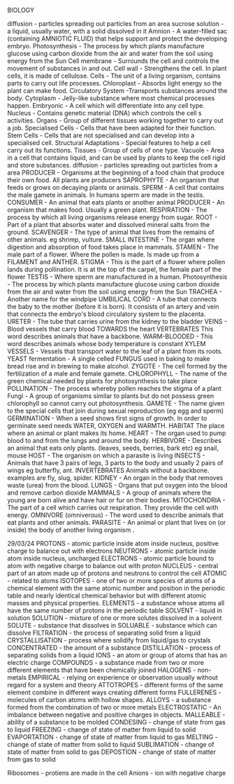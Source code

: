 BIOLOGY

diffusion - particles spreading out particles from an area
sucrose solution - a liquid, usually water, with a solid dissolved in it
Amnion - A water-filled sac (containing AMNIOTIC FLUID) that helps support and protect the developing embryo.
Photosynthesis - The process by which plants manufacture glucose using carbon dioxide from the air and water from the soil using energy from the Sun
Cell membrane - Surrounds the cell and controls the movement of substances in and out.
Cell wall - Strengthens the cell. In plant cells, it is made of cellulose.
Cells - The unit of a living organism, contains parts to carry out life processes.
Chloroplast - Absorbs light energy so the plant can make food.
Circulatory System  -Transports substances around the body.
Cytoplasm - Jelly-like substance where most chemical processes happen.
Embryonic - A cell which will differentiate into any cell type.
Nucleus - Contains genetic material (DNA) which controls the cell s activities.
Organs - Group of different tissues working together to carry out a job.
Specialised Cells - Cells that have been adapted for their function.
Stem Cells -  Cells that are not specialised and can develop into a specialised cell.
Structural Adaptations - Special features to help a cell carry out its functions.
Tissues - Group of cells of one type.
Vacuole - Area in a cell that contains liquid, and can be used by plants to keep the cell rigid and store substances.
diffusion - particles spreading out particles from a area
PRODUCER - Organisms at the beginning of a food chain that produce their own food. All plants are producers
SAPROPHYTE - An organism that feeds or grows on decaying plants or animals.
SPERM - A cell that contains the male gamete in animals. In humans sperm are made in the testis.
CONSUMER - An animal that eats plants or another animal
PRODUCER - An organism that makes food. Usually a green plant.
RESPIRATION - The process by which all living organisms release energy from sugar.
ROOT - Part of a plant that absorbs water and dissolved mineral salts from the ground.
SCAVENGER - The type of animal that lives from the remains of other animals. eg shrimp, vulture.
SMALL INTESTINE - The organ where digestion and absorption of food takes place in mammals.
STAMEN - The male part of a flower. Where the pollen is made. Is made up from a FILAMENT and ANTHER.
STIGMA - This is the part of a flower where pollen lands during pollination. It is at the top of the carpel, the female part of the flower
TESTIS - Where sperm are manufactured in a human.
Photosynthesis - The process by which plants manufacture glucose using carbon dioxide from the air and water from the soil using energy from the Sun
TRACHEA	- Another name for the windpipe
UMBILICAL CORD - A tube that connects the baby to the mother (before it is born). It consists of an artery and vein that connects the embryo's blood circulatory system to the placenta.
URETER - The tube that carries urine from the kidney to the bladder
VEINS - Blood vessels that carry blood TOWARDS the heart
VERTEBRATES	This word describes animals that have a backbone.
WARM-BLOODED - This word describes animals whose body temperature is constant
XYLEM VESSELS - Vessels that transport water to the leaf of a plant from its roots.
YEAST fermentation - A single celled FUNGUS used in baking to make bread rise and in brewing to make alcohol.
ZYGOTE - The cell formed by the fertilization of a male and female gamete.
CHLOROPHYLL	 - The name of the green chemical needed by plants for photosynthesis to take place
POLLINATION	 - The process whereby pollen reaches the stigma of a plant
Fungi - A group of organisms similar to plants but do not possess green chlorophyll so cannot carry out photosynthesis.
GAMETE - The name given to the special cells that join during sexual reproduction (eg egg and sperm)
GERMINATION	- When a seed shows first signs of growth. In order to germinate seed needs WATER, OXYGEN and WARMTH.
HABITAT	The place where an animal or plant makes its home.
HEART - The organ used to pump blood to and from the lungs and around the body.
HERBIVORE - Describes an animal that eats only plants. (leaves, seeds, berries, bark etc) eg snail, mouse
HOST - The organism on which a parasite is living
INSECTS - Animals that have 3 pairs of legs, 3 parts to the body and usually 2 pairs of wings eg butterfly, ant.
INVERTEBRATES	Animals without a backbone. examples are fly, slug, spider.
KIDNEY - An organ in the body that removes waste (urea) from the blood.
LUNGS - Organs that put oxygen into the blood and remove carbon dioxide
MAMMALS	- A group of animals where the young are born alive and have hair or fur on their bodies.
MITOCHONDRIA - The part of a cell which carries out respiration. They provide the cell with energy.
OMNIVORE (omniverous) - The word used to describe animals that eat plants and other animals.
PARASITE - An animal or plant that lives on (or inside) the body of another living organism .

29/03/24
PROTONS - atomic particle inside atom inside nucleus, positive charge to balance out with electrons
NEUTRONS - atomic particle inside atom inside nucleus, uncharged
ELECTRONS - atomic particle bound to atom with negative charge to balance out with proton
NUCLEUS - central part of an atom made up of protons and neutrons to control the cell
ATOMIC - related to atoms
ISOTOPES - one of two or more species of atoms of a chemical element with the same atomic 
number and position in the periodic table and nearly identical chemical behavior but with 
different atomic masses and physical properties.
ELEMENTS - a substance whose atoms all have the same number of protons in the periodic table
SOLVENT - liquid in solution
SOLUTION - mixture of one or more solutes dissolved in a solvent
SOLUTE - substance that dissolves in
SOLUABLE - substance which can dissolve
FILTRATION - the process of separating solid from a liquid
CRYSTALLISATION - process where solidify from liquid/gas to crystals
CONCENTRATED - the amount of a substance
DISTILLATION - process of separating solids from a liquid
IONS - an atom or group of atoms that has an electric charge
COMPOUNDS - a substance made from two or more different elements that have been chemically joined
HALOGENS - non-metals
EMPIRICAL - relying on experience or observation usually without regard for a system and theory
ATTOTROPES - different forms of the same element combine in different ways creating different forms
FULLERENES - molecules of carbon atoms with hollow shapes.
ALLOYS - a substance formed from the combination of two or more metals
ELECTROSTATIC - An imbalance between negative and positive charges in objects.
MALLEABLE - ability of a substance to be molded
CONDESING - change of state from gas to liquid
FREEZING - change of state of matter from liquid to solid
EVAPORTATION - change of state of matter from liquid to gas
MELTING - change of state of matter from solid to liquid
SUBLIMATION - change of state of matter from solid to gas
DEPOSTION - change of state of matter from gas to solid

Ribosomes - protiens are made in the cell
Anions - ion with negative charge